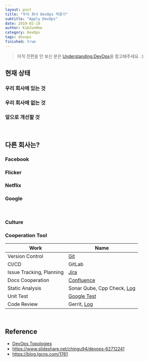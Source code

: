 ```yaml
---
layout: post
title: "우리 회사 DevOps 적용기"
subtitle: "Apply DevOps"
date: 2019-02-19
author: KimJunHee
category: DevOps
tags: devops
finished: true
---
```


> 아직 전편을 안 보신 분은 [Understanding DevOps](https://wnsgml972.github.io/devops/devops.html)을 참고해주세요. :)


## 현재 상태

### 우리 회사에 있는 것


### 우리 회사에 없는 것


### 앞으로 개선할 것





<br/>

## 다른 회사는?

### Facebook


### Flicker


### Netflix


### Google





<br/>

### Culture

### Cooperation Tool
Work | Name 
---------|----------
 Version Control | [Git](/contents/BasicEducation/Git.md)
 CI/CD | GitLab
 Issue Tracking, Planning | [Jira](/contents/BasicEducation/Jira.md)
 Docs Cooperation | [Confluence](/contents/BasicEducation/Confluence.md)
 Static Analysis | Sonar Qube, Cpp Check, [Log](/contents/BasicEducation/CodeQuality.md)
 Unit Test | [Google Test](https://github.com/google/googletest)
 Code Review | Gerrit, [Log](/contents/BasicEducation/CodeReview.md)





<br/>

## Reference

* [DevOps Topologies](https://web.devopstopologies.com/)
* <https://www.slideshare.net/chingu94/devops-62712241>
* <https://blog.lgcns.com/1761>


